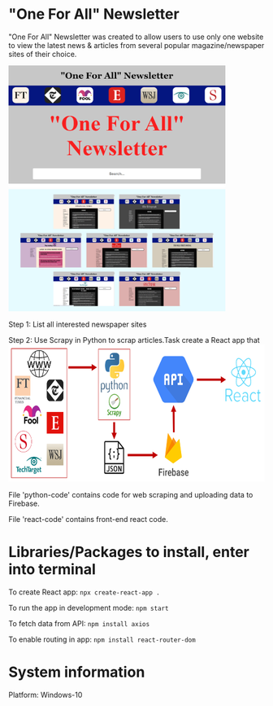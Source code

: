 # "One For All" Newsletter

"One For All" Newsletter was created to allow users to use only one website to view the latest news & articles from several popular magazine/newspaper sites of their choice.

<img src="https://raw.githubusercontent.com/yichen101/Oneforallnewsletter/main/images/Homepage.PNG" width="427" height="240">
<img src="https://raw.githubusercontent.com/yichen101/Oneforallnewsletter/main/images/Tabpages.png" width="427" height="240">

Step 1: List all interested newspaper sites

Step 2: Use Scrapy in Python to scrap articles.Task create a React app that
<img src="https://raw.githubusercontent.com/yichen101/Oneforallnewsletter/main/images/Pipeline.PNG" width="700" height="270">

File 'python-code' contains code for web scraping and uploading data to Firebase.

File 'react-code' contains front-end react code.

# Libraries/Packages to install, enter into terminal
To create React app: `npx create-react-app .`

To run the app in development mode: `npm start` 

To fetch data from API: `npm install axios`

To enable routing in app: `npm install react-router-dom`

# System information
Platform: Windows-10
